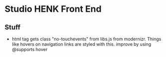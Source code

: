 # Studio HENK Front End

## Stuff

- html tag gets class "no-touchevents" from libs.js from modernizr. Things like hovers on navigation links are styled with this. improve by using @supports hover 